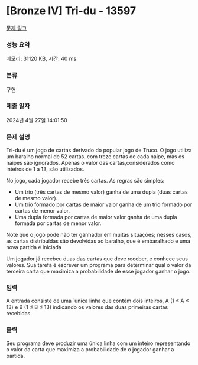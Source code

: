 # [Bronze IV] Tri-du - 13597 

[문제 링크](https://www.acmicpc.net/problem/13597) 

### 성능 요약

메모리: 31120 KB, 시간: 40 ms

### 분류

구현

### 제출 일자

2024년 4월 27일 14:01:50

### 문제 설명

<p>Tri-du é um jogo de cartas derivado do popular jogo de Truco. O jogo utiliza um baralho normal de 52 cartas, com treze cartas de cada naipe, mas os naipes são ignorados. Apenas o valor das cartas,considerados como inteiros de 1 a 13, são utilizados.</p>

<p>No jogo, cada jogador recebe três cartas. As regras são simples:</p>

<ul>
	<li>Um trio (três cartas de mesmo valor) ganha de uma dupla (duas cartas de mesmo valor).</li>
	<li>Um trio formado por cartas de maior valor ganha de um trio formado por cartas de menor valor.</li>
	<li>Uma dupla formada por cartas de maior valor ganha de uma dupla formada por cartas de menor valor.</li>
</ul>

<p>Note que o jogo pode não ter ganhador em muitas situações; nesses casos, as cartas distribuídas são devolvidas ao baralho, que é embaralhado e uma nova partida é iniciada</p>

<p>Um jogador já recebeu duas das cartas que deve receber, e conhece seus valores. Sua tarefa é escrever um programa para determinar qual o valor da terceira carta que maximiza a probabilidade de esse jogador ganhar o jogo.</p>

### 입력 

 <p>A entrada consiste de uma ´unica linha que contém dois inteiros, A (1 ≤ A ≤ 13) e B (1 ≤ B ≤ 13) indicando os valores das duas primeiras cartas recebidas.</p>

### 출력 

 <p>Seu programa deve produzir uma única linha com um inteiro representando o valor da carta que maximiza a probabilidade de o jogador ganhar a partida.</p>

